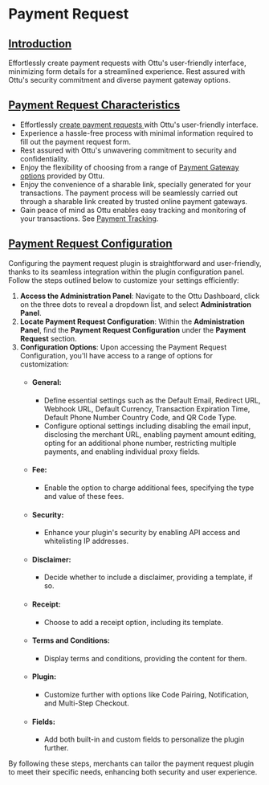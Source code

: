 # Payment Request

## [Introduction](https://app.gitbook.com/o/QvpaILbKwb9WBfHGe5bZ/s/iUKrMb9zLt5ZzGPUYDsK/\~/changes/616/user-guide/plugins/payment-request#introduction)

Effortlessly create payment requests with Ottu's user-friendly interface, minimizing form details for a streamlined experience. Rest assured with Ottu's security commitment and diverse payment gateway options.

## [**Payment Request Characteristics**](https://app.gitbook.com/o/QvpaILbKwb9WBfHGe5bZ/s/iUKrMb9zLt5ZzGPUYDsK/\~/changes/616/user-guide/plugins/payment-request#payment-request-characteristics)

* Effortlessly [create payment requests ](../../#creating-payment-request)with Ottu's user-friendly interface.
* Experience a hassle-free process with minimal information required to fill out the payment request form.
* Rest assured with Ottu's unwavering commitment to security and confidentiality.
* Enjoy the flexibility of choosing from a range of [Payment Gateway options](../payment-gateway.md#payment-gateway-features-summary) provided by Ottu.
* Enjoy the convenience of a sharable link, specially generated for your transactions. The payment process will be seamlessly carried out through a sharable link created by trusted online payment gateways.
* Gain peace of mind as Ottu enables easy tracking and monitoring of your transactions. See [Payment Tracking](../payment-tracking/).

## [Payment Request Configuration](https://app.gitbook.com/o/QvpaILbKwb9WBfHGe5bZ/s/iUKrMb9zLt5ZzGPUYDsK/\~/changes/616/user-guide/plugins/payment-request#payment-request-configuration)

Configuring the payment request plugin is straightforward and user-friendly, thanks to its seamless integration within the plugin configuration panel. Follow the steps outlined below to customize your settings efficiently:

1. **Access the Administration Panel**: Navigate to the Ottu Dashboard, click on the three dots to reveal a dropdown list, and select **Administration Panel**.
2. **Locate Payment Request Configuration**: Within the **Administration Panel**, find the **Payment Request Configuration** under the **Payment Request** section.
3. **Configuration Options**: Upon accessing the Payment Request Configuration, you'll have access to a range of options for customization:
   * #### **General**:
     * Define essential settings such as the Default Email, Redirect URL, Webhook URL, Default Currency, Transaction Expiration Time, Default Phone Number Country Code, and QR Code Type.
     * Configure optional settings including disabling the email input, disclosing the merchant URL, enabling payment amount editing, opting for an additional phone number, restricting multiple payments, and enabling individual proxy fields.
   * #### **Fee**:
     * Enable the option to charge additional fees, specifying the type and value of these fees.
   * #### **Security**:
     * Enhance your plugin's security by enabling API access and whitelisting IP addresses.
   * #### **Disclaimer**:
     * Decide whether to include a disclaimer, providing a template, if so.
   * #### **Receipt**:
     * Choose to add a receipt option, including its template.
   * #### **Terms and Conditions**:
     * Display terms and conditions, providing the content for them.
   * #### **Plugin**:
     * Customize further with options like Code Pairing, Notification, and Multi-Step Checkout.
   * #### **Fields**:
     * Add both built-in and custom fields to personalize the plugin further.

By following these steps, merchants can tailor the payment request plugin to meet their specific needs, enhancing both security and user experience.
